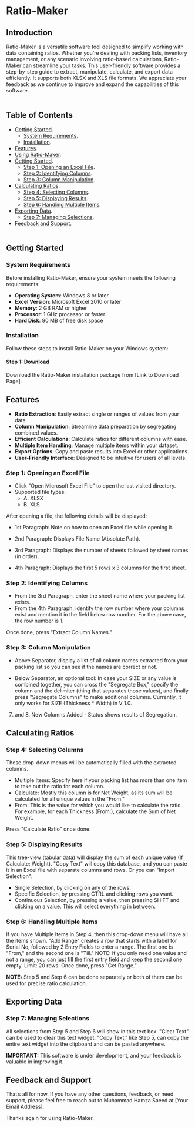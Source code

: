 # Ratio-Maker

## Introduction
Ratio-Maker is a versatile software tool designed to simplify working with data containing ratios. Whether you're dealing with packing lists, inventory management, or any scenario involving ratio-based calculations, Ratio-Maker can streamline your tasks. This user-friendly software provides a step-by-step guide to extract, manipulate, calculate, and export data efficiently. It supports both XLSX and XLS file formats. We appreciate your feedback as we continue to improve and expand the capabilities of this software.
<br></br>
## Table of Contents


- [Getting Started](#getting-started).
  - [System Requirements](#system-requirements).
  - [Installation](#installation).
- [Features](#features).
- [Using Ratio-Maker](#using-ratio-maker).
- [Getting Started](#getting-started).
  - [Step 1: Opening an Excel File](#step-1-opening-an-excel-file).
  - [Step 2: Identifying Columns](#step-2-identifying-columns).
  - [Step 3: Column Manipulation](#step-3-column-manipulation).
- [Calculating Ratios](#calculating-ratios).
  - [Step 4: Selecting Columns](#step-4-selecting-columns).
  - [Step 5: Displaying Results](#step-5-displaying-results).
  - [Step 6: Handling Multiple Items](#step-6-handling-multiple-items).
- [Exporting Data](#exporting-data).
  - [Step 7: Managing Selections](#step-7-managing-selections).
- [Feedback and Support](#feedback-and-support).
<br></br>
## Getting Started

### System Requirements

Before installing Ratio-Maker, ensure your system meets the following requirements:

- **Operating System**: Windows 8 or later
- **Excel Version**: Microsoft Excel 2010 or later
- **Memory**: 2 GB RAM or higher
- **Processor**: 1 GHz processor or faster
- **Hard Disk**: 90 MB of free disk space

### Installation

Follow these steps to install Ratio-Maker on your Windows system:

#### Step 1: Download

Download the Ratio-Maker installation package from [Link to Download Page].

## Features

- **Ratio Extraction**: Easily extract single or ranges of values from your data.
- **Column Manipulation**: Streamline data preparation by segregating combined values.
- **Efficient Calculations**: Calculate ratios for different columns with ease.
- **Multiple Item Handling**: Manage multiple items within your dataset.
- **Export Options**: Copy and paste results into Excel or other applications.
- **User-Friendly Interface**: Designed to be intuitive for users of all levels.


### Step 1: Opening an Excel File

- Click "Open Microsoft Excel File" to open the last visited directory.
- Supported file types:
  - A. XLSX 
  - B. XLS

After opening a file, the following details will be displayed:

- 1st Paragraph: Note on how to open an Excel file while opening it.

- 2nd Paragraph: Displays File Name (Absolute Path).

- 3rd Paragraph: Displays the number of sheets followed by sheet names (in order).

- 4th Paragraph: Displays the first 5 rows x 3 columns for the first sheet.

### Step 2: Identifying Columns

- From the 3rd Paragraph, enter the sheet name where your packing list exists.
- From the 4th Paragraph, identify the row number where your columns exist and mention it in the field below row number. For the above case, the row number is 1.

Once done, press "Extract Column Names."

### Step 3: Column Manipulation

- Above Separator, display a list of all column names extracted from your packing list so you can see if the names are correct or not.

- Below Separator, an optional tool: In case your SIZE or any value is combined together, you can cross the "Segregate Box," specify the column and the delimiter (thing that separates those values), and finally press "Segregate Columns" to make additional columns. Currently, it only works for SIZE (Thickness * Width) in V 1.0.

7. and 8. New Columns Added - Status shows results of Segregation.

## Calculating Ratios

### Step 4: Selecting Columns

These drop-down menus will be automatically filled with the extracted columns.

- Multiple Items: Specify here if your packing list has more than one item to take out the ratio for each column.
- Calculate: Mostly this column is for Net Weight, as its sum will be calculated for all unique values in the "From."
- From: This is the value for which you would like to calculate the ratio. For example, for each Thickness (From:), calculate the Sum of Net Weight.

Press "Calculate Ratio" once done.

### Step 5: Displaying Results

This tree-view (tabular data) will display the sum of each unique value (If Calculate: Weight). "Copy Text" will copy this database, and you can paste it in an Excel file with separate columns and rows. Or you can "Import Selection":
- Single Selection, by clicking on any of the rows.
- Specific Selection, by pressing CTRL and clicking rows you want.
- Continuous Selection, by pressing a value, then pressing SHIFT and clicking on a value. This will select everything in between.

### Step 6: Handling Multiple Items

If you have Multiple Items in Step 4, then this drop-down menu will have all the items shown. "Add Range" creates a row that starts with a label for Serial No, followed by 2 Entry Fields to enter a range. The first one is "From," and the second one is "Till." NOTE: If you only need one value and not a range, you can just fill the first entry field and keep the second one empty. Limit: 20 rows. Once done, press "Get Range."

**NOTE:** Step 5 and Step 6 can be done separately or both of them can be used for precise ratio calculation.

## Exporting Data

### Step 7: Managing Selections

All selections from Step 5 and Step 6 will show in this text box. "Clear Text" can be used to clear this text widget. "Copy Text," like Step 5, can copy the entire text widget into the clipboard and can be pasted anywhere.

**IMPORTANT:** This software is under development, and your feedback is valuable in improving it.

## Feedback and Support

That’s all for now. If you have any other questions, feedback, or need support, please feel free to reach out to Muhammad Hamza Saeed at [Your Email Address].

Thanks again for using Ratio-Maker.
